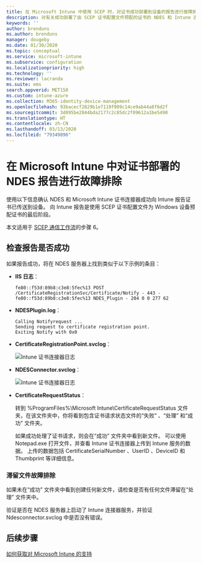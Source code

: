 ```yaml
---
title: 在 Microsoft Intune 中使用 SCEP 时，对证书成功部署到设备的报告进行故障排除 | Microsoft Docs
description: 对有关成功部署了由 SCEP 证书配置文件预配的证书的 NDES 和 Intune 连接器报告进行故障排除。
keywords: ''
author: brenduns
ms.author: brenduns
manager: dougeby
ms.date: 01/30/2020
ms.topic: conceptual
ms.service: microsoft-intune
ms.subservice: configuration
ms.localizationpriority: high
ms.technology: ''
ms.reviewer: lacranda
ms.suite: ems
search.appverid: MET150
ms.custom: intune-azure
ms.collection: M365-identity-device-management
ms.openlocfilehash: 93bacecf2829b1e7119f909c14ce9ab44a8f6d2f
ms.sourcegitcommit: 3d895be2844bda2177c2c85dc2f09612a1be5490
ms.translationtype: HT
ms.contentlocale: zh-CN
ms.lasthandoff: 03/13/2020
ms.locfileid: "79349896"
---
```

# <a name="troubleshoot-ndes-reporting-of-certificate-deployments-in-microsoft-intune"></a>在 Microsoft Intune 中对证书部署的 NDES 报告进行故障排除

使用以下信息确认 NDES 和 Microsoft Intune 证书连接器成功向 Intune 报告证书已传送到设备。 向 Intune 报告是使用 SCEP 证书配置文件为 Windows 设备预配证书的最后阶段。

本文适用于 [SCEP 通信工作流](troubleshoot-scep-certificate-profiles.md)的步骤 6。

## <a name="review-for-signs-of-successful-reporting"></a>检查报告是否成功

如果报告成功，将在 NDES 服务器上找到类似于以下示例的条目：

- **IIS 日志**：

  `fe80::f53d:89b8:c3e8:5fec%13 POST /CertificateRegistrationSvc/Certificate/Notify - 443 - fe80::f53d:89b8:c3e8:5fec%13 NDES_Plugin - 204 0 0 277 62`

- **NDESPlugin.log**：

  ```
  Calling Notifyrequest ...
  Sending request to certificate registration point.
  Exiting Notify with 0x0
  ```

- **CertificateRegistrationPoint.svclog**：

  ![Intune 证书连接器日志](../protect/media/troubleshoot-scep-certificate-reporting/certificate-registration-point-log.png)

- **NDESConnector.svclog**：

  ![Intune 证书连接器日志](../protect/media/troubleshoot-scep-certificate-reporting/ndesconnector-log.png)

- **CertificateRequestStatus**：

  转到 %ProgramFiles%\Microsoft Intune\CertificateRequestStatus  文件夹，在该文件夹中，你将看到包含证书请求状态文件的“失败”  、“处理”  和“成功”  文件夹。

  如果成功处理了证书请求，则会在“成功”  文件夹中看到新文件。 可以使用 Notepad.exe  打开文件，并查看 Intune 证书连接器上传到 Intune 服务的数据。 上传的数据包括 CertificateSerialNumber  、UserID  、DeviceID  和 Thumbprint  等详细信息。

### <a name="troubleshoot-stuck-files"></a>滞留文件故障排除

如果未在“成功”  文件夹中看到创建任何新文件，请检查是否有任何文件滞留在“处理”  文件夹中。

验证是否在 NDES 服务器上启动了 Intune 连接器服务，并验证 Ndesconnector.svclog 中是否没有错误。

## <a name="next-steps"></a>后续步骤

[如何获取对 Microsoft Intune 的支持](../fundamentals/get-support.md)
